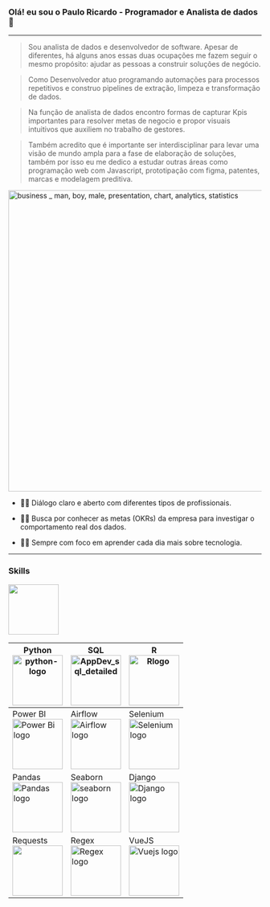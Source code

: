### Olá! eu sou o Paulo Ricardo - Programador e Analista de dados👋

<!--
**ricardo-dot/ricardo-dot** is a ✨ _special_ ✨ repository because its `README.md` (this file) appears on your GitHub profile.

Here are some ideas to get you started:

- 🔭 I’m currently working on ...
- 🌱 I’m currently learning ...
- 👯 I’m looking to collaborate on ...
- 🤔 I’m looking for help with ...
- 💬 Ask me about ...
- 📫 How to reach me: ...
- 😄 Pronouns: ...
- ⚡ Fun fact: ...
-->
---

> Sou analista de dados e desenvolvedor de software. Apesar de diferentes, há alguns anos essas duas ocupações me fazem seguir o mesmo propósito: ajudar as pessoas a construir soluções de negócio.

> Como Desenvolvedor atuo programando automações para processos repetitivos e construo pipelines de extração, limpeza e transformação de dados.

> Na função de analista de dados encontro formas de capturar Kpis importantes para resolver metas de negocio e propor visuais intuitivos que auxiliem no trabalho de gestores.

> Também acredito que é importante ser interdisciplinar para levar uma visão de mundo ampla para a fase de elaboração de soluções, também por isso eu me dedico a estudar outras áreas como programação web com Javascript, prototipação com figma, patentes, marcas e modelagem preditiva.

<img alt="business _ man, boy, male, presentation, chart, analytics, statistics" src="https://user-images.githubusercontent.com/48892066/151630098-3de63922-8f3f-4005-aefd-52abfdfc9f35.svg" style="height: 600px">
</img>

* 🧑‍🏫 Diálogo claro e aberto com diferentes tipos de profissionais.

* 🕵️‍♂️ Busca por conhecer as metas (OKRs) da empresa para investigar o comportamento real dos dados.

* 🧑‍💻 Sempre com foco em aprender cada dia mais sobre tecnologia.

---
### Skills


<img alt="" src="" style="width: 100px"></img>

Python<br> <img alt="python-logo" src="https://user-images.githubusercontent.com/48892066/151659391-ef399f09-c111-4ee3-bf84-14eb953f6078.png" style="width: 100px"></img> | SQL <br><img alt="AppDev_sql_detailed" src="https://user-images.githubusercontent.com/48892066/151659466-dc7712ac-843c-45db-8091-54801d46acd4.svg" style="width: 100px; height: 100px;"></img> | R <br><img alt="Rlogo" src="https://user-images.githubusercontent.com/48892066/151659490-7b863236-494e-43bb-95e0-74b495a9c614.png" style="width: 100px; height: 100px;"></img> | 
--- | --- | --- | 
Power BI <br> <img alt="Power Bi logo" src="https://user-images.githubusercontent.com/48892066/151660975-05475d2c-3153-4cb6-9b07-21b5b86ffed0.png" style="width: 100px"></img> | Airflow <br> <img alt="Airflow logo" src="https://user-images.githubusercontent.com/48892066/151660903-df5ad0fb-dd8d-4d16-a98d-cd8e6d8841a6.png" style="width: 100px"></img> | Selenium <br> <img alt="Selenium logo" src="https://user-images.githubusercontent.com/48892066/151660152-80343e43-f0da-4bb0-bf64-a5c30b4d233b.png" style="width: 100px"></img> |
Pandas <br> <img alt="Pandas logo" src="https://user-images.githubusercontent.com/48892066/151660218-381007a9-673b-4f6f-9187-db58a918c090.jpg" style="width: 100px"></img> | Seaborn <br> <img alt="seaborn logo" src="https://user-images.githubusercontent.com/48892066/151660243-e677ec5f-92f4-4bbd-aaa8-9cab8c946fb3.svg" style="width: 100px; height: 100px"></img> | Django <br> <img alt="Django logo" src="https://user-images.githubusercontent.com/48892066/151660126-ee89445e-b682-4e90-a20e-540612f4f5c6.png" style="width: 100px"></img> | 
Requests <br> <img alt="" src="https://user-images.githubusercontent.com/48892066/151660168-e6a2db77-0a3d-4deb-abe8-63d35e953057.png" style="width: 100px"></img> | Regex <br> <img alt="Regex logo" src="https://user-images.githubusercontent.com/48892066/151660358-8ac375db-cd4d-4fa5-a559-ee2ee3847908.jpg" style="width: 100px"></img>| VueJS <br> <img alt="Vuejs logo" src="https://user-images.githubusercontent.com/48892066/151660344-7c2c55a5-47c6-4ba0-b10e-d1d4619994c5.svg" style="width: 100px"></img>| Figma <br> <img alt="Figma logo" src="https://user-images.githubusercontent.com/48892066/151660362-7d303375-c865-4b5b-a834-8ff388503ddd.png" style="width: 100px"></img>|



